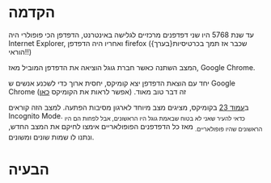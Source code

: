 # הקדמה
עד שנת 5768 היו שני דפדפנים מרכזיים לגלישה באינטרנט, הדפדפן הכי פופולרי היה
Internet Explorer,
ואחריו היה הדפדפן
firefox
(שכבר אז תמך בכרטיסיות{בערך} הוראי!!)

המצב השתנה כאשר חברת גוגל הוציאה את הדפדפן המוביל מאז,
Google Chrome.

יחד עם הוצאת הדפדפן יצא קומיקס, יחסית ארוך כדי לשכנע אנשים ש
Google Chrome
זה דבר טוב מאוד.
(אפשר לראות את הקומיקס [כאן](https://www.google.com/googlebooks/chrome/))

ב[עמוד 23](https://www.google.com/googlebooks/chrome/big_22.html) בקומיקס, מציגים מצב מיוחד לארגון מסיבות הפתעה.
למצב הזה קוראים
Incognito Mode.
<sub>כדאי להעיר שאני לא בטוח שבאמת גוגל היו הראשונים, אבל לפחות הם היו הראשונים שהיו פופולאריים.</sub>
מאז כל הדפדפנים הפופולאריים אימצו לחיקם את המצב החדש, ונתנו לו שמות שונים ומשונים.

# הבעיה
